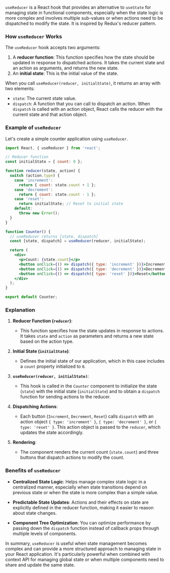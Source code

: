 `useReducer` is a React hook that provides an alternative to `useState` for managing state in functional components, especially when the state logic is more complex and involves multiple sub-values or when actions need to be dispatched to modify the state. It is inspired by Redux's reducer pattern.

### How `useReducer` Works

The `useReducer` hook accepts two arguments:
1. A **reducer function**: This function specifies how the state should be updated in response to dispatched actions. It takes the current state and an action as arguments, and returns the new state.
2. An **initial state**: This is the initial value of the state.

When you call `useReducer(reducer, initialState)`, it returns an array with two elements:
- `state`: The current state value.
- `dispatch`: A function that you can call to dispatch an action. When `dispatch` is called with an action object, React calls the reducer with the current state and that action object.

### Example of `useReducer`

Let's create a simple counter application using `useReducer`.

```jsx
import React, { useReducer } from 'react';

// Reducer function
const initialState = { count: 0 };

function reducer(state, action) {
  switch (action.type) {
    case 'increment':
      return { count: state.count + 1 };
    case 'decrement':
      return { count: state.count - 1 };
    case 'reset':
      return initialState; // Reset to initial state
    default:
      throw new Error();
  }
}

function Counter() {
  // useReducer returns [state, dispatch]
  const [state, dispatch] = useReducer(reducer, initialState);

  return (
    <div>
      <p>Count: {state.count}</p>
      <button onClick={() => dispatch({ type: 'increment' })}>Increment</button>
      <button onClick={() => dispatch({ type: 'decrement' })}>Decrement</button>
      <button onClick={() => dispatch({ type: 'reset' })}>Reset</button>
    </div>
  );
}

export default Counter;
```

### Explanation

1. **Reducer Function (`reducer`)**:
   - This function specifies how the state updates in response to actions. It takes `state` and `action` as parameters and returns a new state based on the action type.
   
2. **Initial State (`initialState`)**:
   - Defines the initial state of our application, which in this case includes a `count` property initialized to `0`.

3. **`useReducer(reducer, initialState)`**:
   - This hook is called in the `Counter` component to initialize the state (`state`) with the initial state (`initialState`) and to obtain a `dispatch` function for sending actions to the reducer.

4. **Dispatching Actions**:
   - Each button (`Increment`, `Decrement`, `Reset`) calls `dispatch` with an action object `{ type: 'increment' }`, `{ type: 'decrement' }`, or `{ type: 'reset' }`. This action object is passed to the `reducer`, which updates the state accordingly.

5. **Rendering**:
   - The component renders the current count (`state.count`) and three buttons that dispatch actions to modify the count.

### Benefits of `useReducer`

- **Centralized State Logic**: Helps manage complex state logic in a centralized manner, especially when state transitions depend on previous state or when the state is more complex than a simple value.
  
- **Predictable State Updates**: Actions and their effects on state are explicitly defined in the reducer function, making it easier to reason about state changes.

- **Component Tree Optimization**: You can optimize performance by passing down the `dispatch` function instead of callback props through multiple levels of components.

In summary, `useReducer` is useful when state management becomes complex and can provide a more structured approach to managing state in your React application. It's particularly powerful when combined with context API for managing global state or when multiple components need to share and update the same state.
